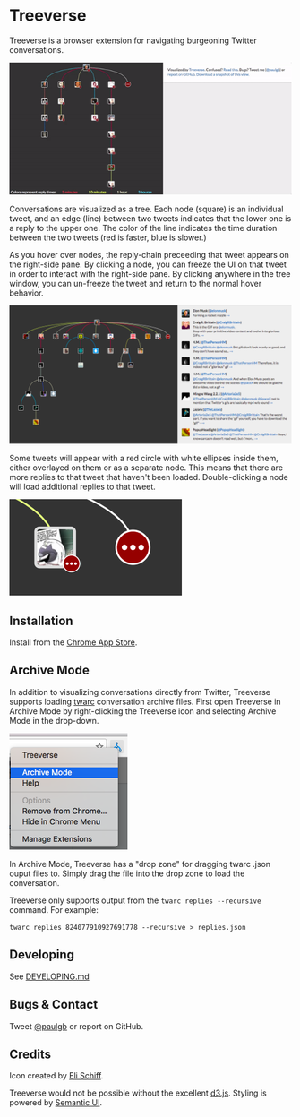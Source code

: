 Treeverse
=========

Treeverse is a browser extension for navigating burgeoning Twitter conversations.

![Screenshot of Treeverse.](images/treeverse640.gif)

Conversations are visualized as a tree. Each node (square) is an individual tweet, and
an edge (line) between two tweets indicates that the lower one is a reply to the upper
one. The color of the line indicates the time duration between the two tweets
(red is faster, blue is slower.)

As you hover over nodes, the reply-chain preceeding that tweet appears on the right-side
pane. By clicking a node, you can freeze the UI on that tweet in order to interact with
the right-side pane. By clicking anywhere in the tree window, you can un-freeze the tweet
and return to the normal hover behavior.

![Right pane in action.](images/right_pane.png)

Some tweets will appear with a red circle with white ellipses inside them, either overlayed
on them or as a separate node. This means that
there are more replies to that tweet that haven't been loaded. Double-clicking a node will
load additional replies to that tweet.

![More tweets indicator.](images/red_circles.png)

Installation
------------

Install from the [Chrome App Store](https://chrome.google.com/webstore/detail/treeverse/aahmjdadniahaicebomlagekkcnlcila).

Archive Mode
------------

In addition to visualizing conversations directly from Twitter, Treeverse supports loading
[twarc](https://github.com/DocNow/twarc) conversation archive files. First open Treeverse
in Archive Mode by right-clicking the Treeverse icon and selecting Archive Mode in the
drop-down.

![Treeverse context menu showing Archive Mode](images/archive_mode.png)

In Archive Mode, Treeverse has a "drop zone" for dragging twarc .json ouput files to.
Simply drag the file into the drop zone to load the conversation.

Treeverse only supports output from the `twarc replies --recursive` command. For example:

    twarc replies 824077910927691778 --recursive > replies.json

Developing
----------

See [DEVELOPING.md](DEVELOPING.md)

Bugs & Contact
--------------

Tweet [@paulgb](https://twitter.com/paulgb) or report on GitHub.

Credits
-------

Icon created by [Eli Schiff](http://www.elischiff.com/).

Treeverse would not be possible without the excellent [d3.js](https://d3js.org/).
Styling is powered by [Semantic UI](http://semantic-ui.com/). 
